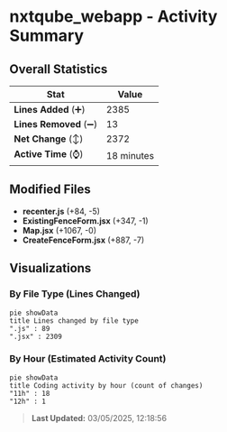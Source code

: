 # nxtqube_webapp - Activity Summary 

## Overall Statistics

| Stat                   | Value                                                             |
| ---------------------- | ----------------------------------------------------------------- |
| **Lines Added** (➕)   | 2385                                          |
| **Lines Removed** (➖) | 13                                        |
| **Net Change** (↕)    | 2372                |
| **Active Time** (⌚)   | 18 minutes |


## Modified Files
- **recenter.js** (+84, -5)
- **ExistingFenceForm.jsx** (+347, -1)
- **Map.jsx** (+1067, -0)
- **CreateFenceForm.jsx** (+887, -7)

## Visualizations

### By File Type (Lines Changed)

```mermaid
pie showData
title Lines changed by file type
".js" : 89
".jsx" : 2309
```

### By Hour (Estimated Activity Count)

```mermaid
pie showData
title Coding activity by hour (count of changes)
"11h" : 18
"12h" : 1
```


> **Last Updated:** 03/05/2025, 12:18:56